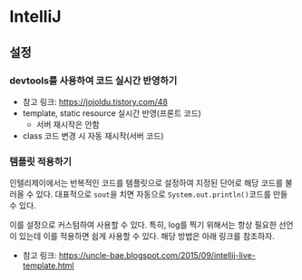 # IntelliJ

## 설정
### devtools를 사용하여 코드 실시간 반영하기
- 참고 링크: <https://jojoldu.tistory.com/48>
- template, static resource 실시간 반영(프론트 코드)
  - 서버 재시작은 안함
- class 코드 변경 시 자동 재시작(서버 코드)

### 템플릿 적용하기
인텔리제이에서는 반복적인 코드를 템플릿으로 설정하여 지정된 단어로 해당 코드를 불러올 수 있다. 대표적으로 `sout`을 치면 자동으로 `System.out.println()`코드를 만들 수 있다.

이를 설정으로 커스텀하여 사용할 수 있다. 특히, log를 찍기 위해서는 항상 필요한 선언이 있는데 이를 적용하면 쉽게 사용할 수 있다. 해당 방법은 아래 링크를 참조하자.

- 참고 링크: <https://uncle-bae.blogspot.com/2015/09/intellij-live-template.html>
